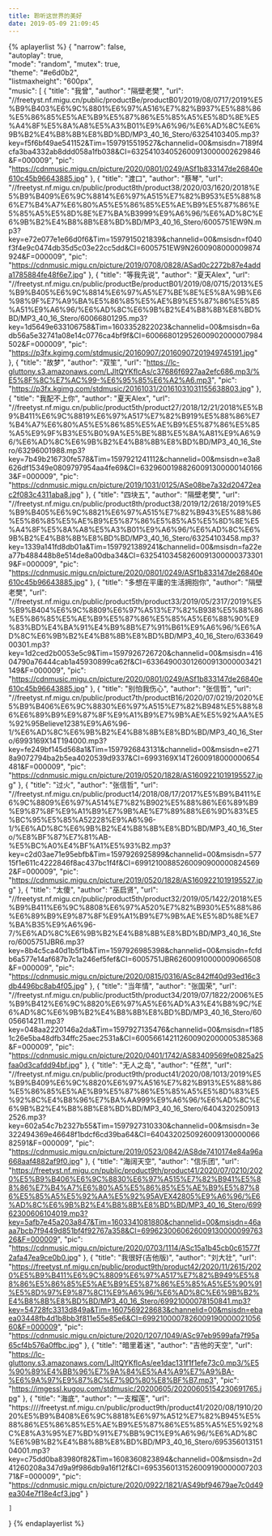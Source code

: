 ```yaml
---
title: 聆听这世界的美好
date: 2019-05-09 21:09:45
---
```


{% aplayerlist %}
{
    "narrow": false,                         
    "autoplay": true,                        
    "mode": "random",
    "mutex": true,                        
    "theme": "#e6d0b2",	                     
    "listmaxheight": "600px",               
    "music": [
            {
                "title": "我曾",
                "author": "隔壁老樊",
                "url": "//freetyst.nf.migu.cn/public/productBe/productB01/2019/08/0717/2019%E5%B9%B403%E6%9C%8801%E6%97%A516%E7%82%B937%E5%88%86%E5%86%85%E5%AE%B9%E5%87%86%E5%85%A5%E5%8D%8E%E5%A4%8F%E5%8A%A8%E5%A3%B01%E9%A6%96/%E6%AD%8C%E6%9B%B2%E4%B8%8B%E8%BD%BD/MP3_40_16_Stero/63254103405.mp3?key=f5f6bf49ae541152&Tim=1597915519527&channelid=00&msisdn=7189f4cfa3ba4332ab8ddd058a1fb038&CI=632541034052600913000002629846&F=000009",
                "pic": "https://cdnmusic.migu.cn/picture/2020/0801/0249/ASf1b833147de26840e610c45b96643885.jpg"
            },
            {
                "title": "渡口",
                "author": "蔡琴",
                "url": "//freetyst.nf.migu.cn/public/product8th/product38/2020/03/1620/2018%E5%B9%B409%E6%9C%8814%E6%97%A515%E7%82%B953%E5%88%86%E7%B4%A7%E6%80%A5%E5%86%85%E5%AE%B9%E5%87%86%E5%85%A5%E5%8D%8E%E7%BA%B3999%E9%A6%96/%E6%AD%8C%E6%9B%B2%E4%B8%8B%E8%BD%BD/MP3_40_16_Stero/6005751EW9N.mp3?key=e72e077e1e66d0f6&Tim=1597915021839&channelid=00&msisdn=f040f3f4e9c0474db35d5c03e22cc5dd&CI=6005751EW9N2600908000009874924&F=000009",
                "pic": "https://cdnmusic.migu.cn/picture/2019/0708/0828/ASad0c2272b87e4adda1785884fe48f6e7.jpg"
            },
            {
                 "title": "等我先说",
                 "author": "夏天Alex",
                 "url": "//freetyst.nf.migu.cn/public/productBe/productB01/2019/08/0715/2013%E5%B9%B405%E6%9C%8814%E6%97%A5%E7%BE%8E%E5%8A%9B%E6%98%9F%E7%A9%BA%E5%86%85%E5%AE%B9%E5%87%86%E5%85%A51%E9%A6%96/%E6%AD%8C%E6%9B%B2%E4%B8%8B%E8%BD%BD/MP3_40_16_Stero/60066801295.mp3?key=1d5649e633106758&Tim=1603352822023&channelid=00&msisdn=6adb56a5e32741a08e14c0776ca4bf9f&CI=600668012952600902000007984502&F=000009",
                 "pic": "https://p3fx.kgimg.com/stdmusic/20160907/20160907201949745191.jpg"
            },
            {
                  "title": "故梦",
                  "author": "双笙",
                  "url": "https://lc-gluttony.s3.amazonaws.com/LJltQYKflcAs/c37686f6927aa2efc686.mp3/%E5%8F%8C%E7%AC%99-%E6%95%85%E6%A2%A6.mp3",
                  "pic": "https://p3fx.kgimg.com/stdmusic/20161031/20161031031155638803.jpg"
            },
            {
               "title": "我配不上你",
               "author": "夏天Alex",
               "url": "//freetyst.nf.migu.cn/public/product5th/product27/2018/12/21/2018%E5%B9%B411%E6%9C%8819%E6%97%A517%E7%82%B919%E5%88%86%E7%B4%A7%E6%80%A5%E5%86%85%E5%AE%B9%E5%87%86%E5%85%A5%E9%9F%B3%E5%B0%9A%E5%BE%8B%E5%8A%A81%E9%A6%96/%E6%AD%8C%E6%9B%B2%E4%B8%8B%E8%BD%BD/MP3_40_16_Stero/63296001988.mp3?key=7b49b216730fe578&Tim=1597921241112&channelid=00&msisdn=e3a8626df15349e0809797954aa4fe69&CI=632960019882600913000001401663&F=000009",
               "pic": "https://cdnmusic.migu.cn/picture/2019/1031/0125/ASe08be7a32d20472eac2f083c4311aba8.jpg"
            },
            {
               "title": "四块五",
               "author": "隔壁老樊",
               "url": "//freetyst.nf.migu.cn/public/product8th/product38/2019/12/2618/2019%E5%B9%B405%E6%9C%8821%E6%97%A515%E7%82%B943%E5%88%86%E5%86%85%E5%AE%B9%E5%87%86%E5%85%A5%E5%8D%8E%E5%A4%8F%E5%8A%A8%E5%A3%B01%E9%A6%96/%E6%AD%8C%E6%9B%B2%E4%B8%8B%E8%BD%BD/MP3_40_16_Stero/63254103458.mp3?key=1339a141fd8db01a&Tim=1597921389241&channelid=00&msisdn=fa22ea77b488448b8e514de8a00dba34&CI=632541034582600913000003733019&F=000009",
               "pic": "https://cdnmusic.migu.cn/picture/2020/0801/0249/ASf1b833147de26840e610c45b96643885.jpg"
            },
            {
               "title": "多想在平庸的生活拥抱你",
               "author": "隔壁老樊",
               "url": "//freetyst.nf.migu.cn/public/product5th/product33/2019/05/2317/2019%E5%B9%B404%E6%9C%8809%E6%97%A513%E7%82%B938%E5%88%86%E5%86%85%E5%AE%B9%E5%87%86%E5%85%A5%E6%88%90%E9%83%BD%E4%BA%91%E4%B9%8B%E7%91%B61%E9%A6%96/%E6%AD%8C%E6%9B%B2%E4%B8%8B%E8%BD%BD/MP3_40_16_Stero/63364900301.mp3?key=1d2ced2b0053e5c9&Tim=1597926726720&channelid=00&msisdn=41604790a76444cab1a45930899ca62f&CI=633649003012600913000003421149&F=000009",
               "pic": "https://cdnmusic.migu.cn/picture/2020/0801/0249/ASf1b833147de26840e610c45b96643885.jpg"
            },
            {
               "title": "别怕我伤心",
               "author": "张信哲",
               "url": "//freetyst.nf.migu.cn/public/product7th/productB16/2020/07/0219/2020%E5%B9%B406%E6%9C%8830%E6%97%A515%E7%82%B948%E5%88%86%E6%89%B9%E9%87%8F%E9%A1%B9%E7%9B%AE%E5%92%AA%E5%92%95Believe1238%E9%A6%96-1/%E6%AD%8C%E6%9B%B2%E4%B8%8B%E8%BD%BD/MP3_40_16_Stero/6993169X14T194000.mp3?key=fe249bf145d568a1&Tim=1597926843131&channelid=00&msisdn=e2718a9072794ba2b5ea4020539d9337&CI=6993169X14T2600918000000654481&F=000009",
               "pic": "https://cdnmusic.migu.cn/picture/2019/0520/1828/AS1609221019195527.jpg"
            },
            {
               "title": "过火",
               "author": "张信哲",
               "url": "//freetyst.nf.migu.cn/public/product14/2018/08/17/2017%E5%B9%B411%E6%9C%8809%E6%97%A514%E7%82%B902%E5%88%86%E6%89%B9%E9%87%8F%E9%A1%B9%E7%9B%AE%E7%89%88%E6%9D%83%E5%BC%95%E5%85%A52228%E9%A6%96-1/%E6%AD%8C%E6%9B%B2%E4%B8%8B%E8%BD%BD/MP3_40_16_Stero/%E8%BF%87%E7%81%AB-%E5%BC%A0%E4%BF%A1%E5%93%B2.mp3?key=c2d03ae71e95ebfb&Tim=1597926925899&channelid=00&msisdn=57715f1e611c4222846f8ac437bc1f4f&CI=699121008852600909000008245692&F=000009",
               "pic": "https://cdnmusic.migu.cn/picture/2019/0520/1828/AS1609221019195527.jpg"
            },
            {
               "title": "太傻",
               "author": "巫启贤",
               "url": "//freetyst.nf.migu.cn/public/product5th/product32/2019/05/1422/2018%E5%B9%B411%E6%9C%8808%E6%97%A520%E7%82%B930%E5%88%86%E6%89%B9%E9%87%8F%E9%A1%B9%E7%9B%AE%E5%8D%8E%E7%BA%B35%E9%A6%96-7/%E6%AD%8C%E6%9B%B2%E4%B8%8B%E8%BD%BD/MP3_40_16_Stero/6005751JBR6.mp3?key=8b4c5ca40d1b5f1b&Tim=1597926985398&channelid=00&msisdn=fcfdb6a577e14af687b7c1a246ef5fef&CI=6005751JBR62600910000009066508&F=000009",
               "pic": "https://cdnmusic.migu.cn/picture/2020/0815/0316/ASc842ff40d93ed16c3db4496bc8ab4f05.jpg"
            },
            {
               "title": "当年情",
               "author": "张国荣",
               "url": "//freetyst.nf.migu.cn/public/product5th/product34/2019/07/1822/2006%E5%B9%B412%E6%9C%8820%E6%97%A5%E6%AD%A3%E4%B8%9C/%E6%AD%8C%E6%9B%B2%E4%B8%8B%E8%BD%BD/MP3_40_16_Stero/60056614211.mp3?key=048aa2220146a2da&Tim=1597927135476&channelid=00&msisdn=f1851c26e5ba48dfb34ffc25aec2531a&CI=600566142112600902000005385368&F=000009",
               "pic": "https://cdnmusic.migu.cn/picture/2020/0401/1742/AS83409569fe0825a25faa0d3cafdd94bf.jpg"
            },
            {
               "title": "无人之岛",
               "author": "任然",
               "url": "//freetyst.nf.migu.cn/public/product9th/product41/2020/08/1013/2019%E5%B9%B409%E6%9C%8820%E6%97%A516%E7%82%B913%E5%88%86%E5%86%85%E5%AE%B9%E5%87%86%E5%85%A5%E5%8D%83%E5%92%8C%E4%B8%96%E7%BA%AA999%E9%A6%96/%E6%AD%8C%E6%9B%B2%E4%B8%8B%E8%BD%BD/MP3_40_16_Stero/64043202509132526.mp3?key=602a54c7b2327b55&Tim=1597927310330&channelid=00&msisdn=3e322494369e46648f1bdcf6cd39ba64&CI=640432025092600913000006682591&F=000009",
               "pic": "https://cdnmusic.migu.cn/picture/2019/0523/0842/AS8de7410174e84a96a668aaf4882af9f0.jpg"
            },
             {
                "title": "海阔天空",
                "author": "信乐团",
                "url": "https://freetyst.nf.migu.cn/public/product9th/product41/2020/07/0210/2020%E5%B9%B406%E6%9C%8830%E6%97%A515%E7%82%B941%E5%88%86%E7%B4%A7%E6%80%A5%E5%86%85%E5%AE%B9%E5%87%86%E5%85%A5%E5%92%AA%E5%92%95AVEX42805%E9%A6%96/%E6%AD%8C%E6%9B%B2%E4%B8%8B%E8%BD%BD/MP3_40_16_Stero/69962300606104019.mp3?key=5afb7e45a203a847&Tim=1603341081880&channelid=00&msisdn=46aaa7bcb7f9449d851bf4f92767a358&CI=699623006062600913000009976326&F=000009",
                "pic": "https://cdnmusic.migu.cn/picture/2020/0703/1114/ASc15a1b45cb0c61577f2afa47ea9ce0b0.jpg"
             },
           {
              "title": "我很好(吉他版)",
              "author": "刘大壮",
              "url": "https://freetyst.nf.migu.cn/public/product9th/product42/2020/11/2615/2020%E5%B9%B411%E6%9C%8809%E6%97%A517%E7%82%B949%E5%88%86%E5%86%85%E5%AE%B9%E5%87%86%E5%85%A5%E5%90%91%E5%8D%97%E9%87%8C1%E9%A6%96/%E6%AD%8C%E6%9B%B2%E4%B8%8B%E8%BD%BD/MP3_40_16_Stero/69921000078150841.mp3?key=54728fc3313d849a&Tim=1607569228683&channelid=00&msisdn=ebaea03448fb4d1b8bb3f811e55e85e6&CI=699210000782600919000002105660&F=000009",
              "pic": "https://cdnmusic.migu.cn/picture/2020/1207/1049/ASc97eb9599afa7f95a65cf4b576a0ffbc.jpg"
           },
           {
             "title": "暗里着迷",
             "author": "吉他的天空",
             "url": "https://lc-gluttony.s3.amazonaws.com/LJltQYKflcAs/ee1dac131f1f1efe73c0.mp3/%E5%90%89%E4%BB%96%E7%9A%84%E5%A4%A9%E7%A9%BA-%E6%9A%97%E9%87%8C%E7%9D%80%E8%BF%B7.mp3",
             "pic": "https://imgessl.kugou.com/stdmusic/20200605/20200605154230691765.jpg"
          },
          {
              "title": "海底",
              "author": "一支榴莲",
              "url": "https:////freetyst.nf.migu.cn/public/product9th/product41/2020/08/1910/2020%E5%B9%B408%E6%9C%8818%E6%97%A512%E7%82%B945%E5%88%86%E5%86%85%E5%AE%B9%E5%87%86%E5%85%A5%E5%92%8C%E8%A3%95%E7%BD%91%E7%BB%9C1%E9%A6%96/%E6%AD%8C%E6%9B%B2%E4%B8%8B%E8%BD%BD/MP3_40_16_Stero/69535601315104001.mp3?key=c75dd0ba83980f82&Tim=1608360823894&channelid=00&msisdn=2d41260208a347d9a9f986db9a16f12f&CI=695356013152600919000000720371&F=000009",
              "pic": "https://cdnmusic.migu.cn/picture/2020/0922/1821/AS49bf94679ae7c0d49ea304e7f18e4cf3.jpg"
           }
          
    ]
}
{% endaplayerlist %}
